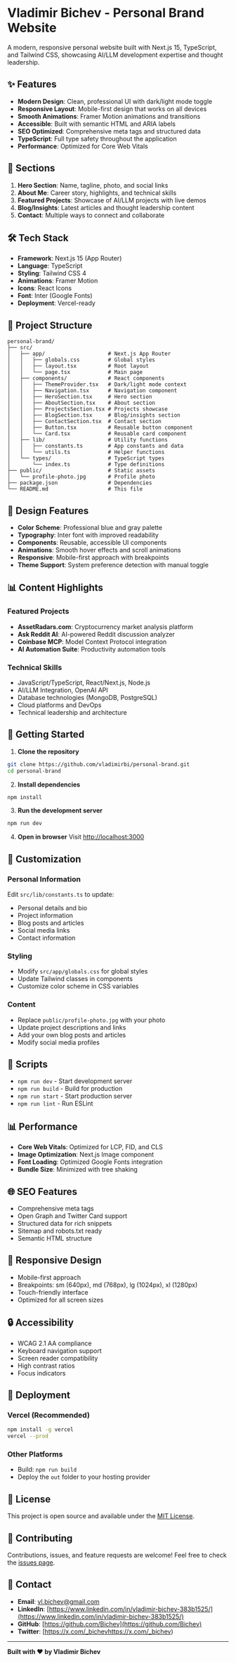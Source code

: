 # Vladimir Bichev - Personal Brand Website

A modern, responsive personal website built with Next.js 15, TypeScript, and Tailwind CSS, showcasing AI/LLM development expertise and thought leadership.

## ✨ Features

- **Modern Design**: Clean, professional UI with dark/light mode toggle
- **Responsive Layout**: Mobile-first design that works on all devices
- **Smooth Animations**: Framer Motion animations and transitions
- **Accessible**: Built with semantic HTML and ARIA labels
- **SEO Optimized**: Comprehensive meta tags and structured data
- **TypeScript**: Full type safety throughout the application
- **Performance**: Optimized for Core Web Vitals

## 🚀 Sections

1. **Hero Section**: Name, tagline, photo, and social links
2. **About Me**: Career story, highlights, and technical skills
3. **Featured Projects**: Showcase of AI/LLM projects with live demos
4. **Blog/Insights**: Latest articles and thought leadership content
5. **Contact**: Multiple ways to connect and collaborate

## 🛠 Tech Stack

- **Framework**: Next.js 15 (App Router)
- **Language**: TypeScript
- **Styling**: Tailwind CSS 4
- **Animations**: Framer Motion
- **Icons**: React Icons
- **Font**: Inter (Google Fonts)
- **Deployment**: Vercel-ready

## 📁 Project Structure

```
personal-brand/
├── src/
│   ├── app/                    # Next.js App Router
│   │   ├── globals.css         # Global styles
│   │   ├── layout.tsx          # Root layout
│   │   └── page.tsx            # Main page
│   ├── components/             # React components
│   │   ├── ThemeProvider.tsx   # Dark/light mode context
│   │   ├── Navigation.tsx      # Navigation component
│   │   ├── HeroSection.tsx     # Hero section
│   │   ├── AboutSection.tsx    # About section
│   │   ├── ProjectsSection.tsx # Projects showcase
│   │   ├── BlogSection.tsx     # Blog/insights section
│   │   ├── ContactSection.tsx  # Contact section
│   │   ├── Button.tsx          # Reusable button component
│   │   └── Card.tsx            # Reusable card component
│   ├── lib/                    # Utility functions
│   │   ├── constants.ts        # App constants and data
│   │   └── utils.ts            # Helper functions
│   └── types/                  # TypeScript types
│       └── index.ts            # Type definitions
├── public/                     # Static assets
│   └── profile-photo.jpg       # Profile photo
├── package.json                # Dependencies
└── README.md                   # This file
```

## 🎨 Design Features

- **Color Scheme**: Professional blue and gray palette
- **Typography**: Inter font with improved readability
- **Components**: Reusable, accessible UI components
- **Animations**: Smooth hover effects and scroll animations
- **Responsive**: Mobile-first approach with breakpoints
- **Theme Support**: System preference detection with manual toggle

## 📊 Content Highlights

### Featured Projects
- **AssetRadars.com**: Cryptocurrency market analysis platform
- **Ask Reddit AI**: AI-powered Reddit discussion analyzer
- **Coinbase MCP**: Model Context Protocol integration
- **AI Automation Suite**: Productivity automation tools

### Technical Skills
- JavaScript/TypeScript, React/Next.js, Node.js
- AI/LLM Integration, OpenAI API
- Database technologies (MongoDB, PostgreSQL)
- Cloud platforms and DevOps
- Technical leadership and architecture

## 🚀 Getting Started

1. **Clone the repository**
```bash
git clone https://github.com/vladimirbi/personal-brand.git
cd personal-brand
```

2. **Install dependencies**
```bash
npm install
```

3. **Run the development server**
```bash
npm run dev
```

4. **Open in browser**
Visit [http://localhost:3000](http://localhost:3000)

## 📝 Customization

### Personal Information
Edit `src/lib/constants.ts` to update:
- Personal details and bio
- Project information
- Blog posts and articles
- Social media links
- Contact information

### Styling
- Modify `src/app/globals.css` for global styles
- Update Tailwind classes in components
- Customize color scheme in CSS variables

### Content
- Replace `public/profile-photo.jpg` with your photo
- Update project descriptions and links
- Add your own blog posts and articles
- Modify social media profiles

## 🔧 Scripts

- `npm run dev` - Start development server
- `npm run build` - Build for production
- `npm run start` - Start production server
- `npm run lint` - Run ESLint

## 📊 Performance

- **Core Web Vitals**: Optimized for LCP, FID, and CLS
- **Image Optimization**: Next.js Image component
- **Font Loading**: Optimized Google Fonts integration
- **Bundle Size**: Minimized with tree shaking

## 🌐 SEO Features

- Comprehensive meta tags
- Open Graph and Twitter Card support
- Structured data for rich snippets
- Sitemap and robots.txt ready
- Semantic HTML structure

## 📱 Responsive Design

- Mobile-first approach
- Breakpoints: sm (640px), md (768px), lg (1024px), xl (1280px)
- Touch-friendly interface
- Optimized for all screen sizes

## 🔒 Accessibility

- WCAG 2.1 AA compliance
- Keyboard navigation support
- Screen reader compatibility
- High contrast ratios
- Focus indicators

## 🚀 Deployment

### Vercel (Recommended)
```bash
npm install -g vercel
vercel --prod
```

### Other Platforms
- Build: `npm run build`
- Deploy the `out` folder to your hosting provider

## 📄 License

This project is open source and available under the [MIT License](LICENSE).

## 🤝 Contributing

Contributions, issues, and feature requests are welcome! Feel free to check the [issues page](https://github.com/vladimirbi/personal-brand/issues).

## 📧 Contact

- **Email**: vl.bichev@gmail.com
- **LinkedIn**: [https://www.linkedin.com/in/vladimir-bichev-383b1525/](https://www.linkedin.com/in/vladimir-bichev-383b1525/)
- **GitHub**: [https://github.com/Bichev](https://github.com/Bichev)
- **Twitter**: [https://x.com/_bichevhttps://x.com/_bichev)

---

**Built with ❤️ by Vladimir Bichev**
